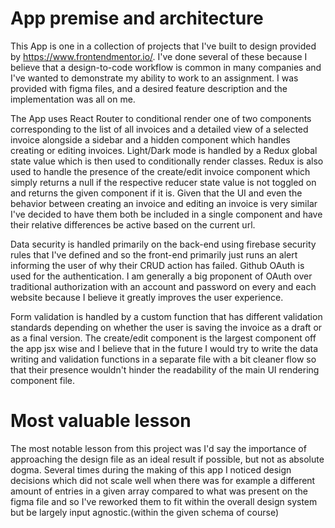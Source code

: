 # App premise and architecture

This App is one in a collection of projects that I've built to design provided by https://www.frontendmentor.io/. I've done several of these because I believe that a design-to-code workflow is common in many companies and I've wanted to demonstrate my ability to work to an assignment. I was provided with figma files, and a desired feature description and the implementation was all on me.

The App uses React Router to conditional render one of two components corresponding to the list of all invoices and a detailed view of a selected invoice alongside a sidebar and a hidden component which handles creating or editing invoices. Light/Dark mode is handled by a Redux global state value which is then used to conditionally render classes. Redux is also used to handle the presence of the create/edit invoice component which simply returns a null if the respective reducer state value is not toggled on and returns the given component if it is. Given that the UI and even the behavior between creating an invoice and editing an invoice is very similar  I've decided to have them both be included in a single component and have their relative differences be active based on the current url.

Data security is handled primarily on the back-end using firebase security rules that I've defined and so the front-end primarily just runs an alert informing the user of why their CRUD action has failed. Github OAuth is used for the authentication. I am generally a big proponent of OAuth over traditional authorization with an account and password on every and each website because I believe it greatly improves the user experience. 

Form validation is handled by a custom function that has different validation standards depending on whether the user is saving the invoice as a draft or as a final version. The create/edit component is the largest component off the app jsx wise and I believe that in the future I would try to write the data writing and validation functions in a separate file with a bit cleaner flow so that their presence wouldn't hinder the readability of the main UI rendering component file.

# Most valuable lesson


The most notable lesson from this project was I'd say the importance of approaching the design file as an ideal result if possible, but not as absolute dogma. Several times during the making of this app I noticed design decisions which did not scale well when there was for example a different amount of entries in a given array compared to what was present on the figma file and so I've reworked them to fit within the overall design system but be largely input agnostic.(within the given schema of course)
